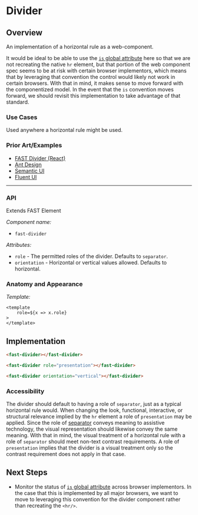 # Divider

## Overview

An implementation of a horizontal rule as a web-component. 

It would be ideal to be able to use the [`is` global attribute](https://developer.mozilla.org/en-US/docs/Web/HTML/Global_attributes/is) here so that we are not recreating the native `hr` element, but that portion of the web component spec seems to be at risk with certain browser implementors, which means that by leveraging that convention the control would likely not work in certain browsers. With that in mind, it makes sense to move forward with the componentized model. In the event that the `is` convention moves forward, we should revisit this implementation to take advantage of that standard.

### Use Cases

Used anywhere a horizontal rule might be used.

### Prior Art/Examples
- [FAST Divider (React)](https://www.npmjs.com/package/@microsoft/fast-components-react-msft)
- [Ant Design](https://ant.design/components/divider/)
- [Semantic UI](https://semantic-ui.com/elements/divider.html)
- [Fluent UI](https://fluentsite.z22.web.core.windows.net/components/divider/definition)

---

### API
Extends FAST Element

*Component name:*
- `fast-divider`

*Attributes:*
- `role` - The permitted roles of the divider. Defaults to `separator`.
- `orientation` - Horizontal or vertical values allowed. Defaults to horizontal.

### Anatomy and Appearance

*Template:*
```
<template
    role=${x => x.role}
>
</template>
```

## Implementation

```html
<fast-divider></fast-divider>
```
```html
<fast-divider role="presentation"></fast-divider>
```
```html
<fast-divider orientation="vertical"></fast-divider>
```


### Accessibility

The divider should default to having a role of `separator`, just as a typical horizontal rule would. When changing the look, functional, interactive, or structural relevance implied by the `hr` element a role of `presentation` may be applied. Since the role of [separator](https://w3c.github.io/aria/#separator) conveys meaning to assistive technology, the visual representation should likewise convey the same meaning. With that in mind, the visual treatment of a horizontal rule with a role of `separator` should meet non-text contrast requirements. A role of `presentation` implies that the divider is a visual treatment only so the contrast requirement does not apply in that case.


## Next Steps
- Monitor the status of [`is` global attribute](https://developer.mozilla.org/en-US/docs/Web/HTML/Global_attributes/is) across browser implementors. In the case that this is implemented by all major browsers, we want to move to leveraging this convention for the divider component rather than recreating the `<hr/>`.